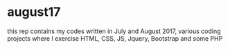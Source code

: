 # august17

this rep contains my codes written in July and August 2017, various coding projects where I exercise HTML, CSS, JS, Jquery, Bootstrap and some PHP
